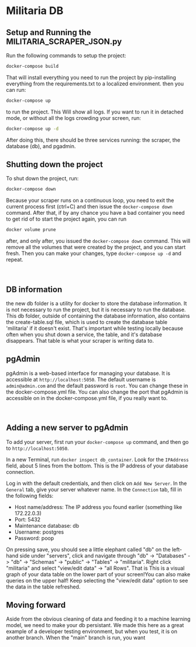 # Militaria DB

## Setup and Running the MILITARIA_SCRAPER_JSON.py
Run the following commands to setup the project:
```bash
docker-compose build
```
That will install everything you need to run the project by pip-installing everything from the requirements.txt to a localized environment. then you can run:
```bash
docker-compose up
```
to run the project. This Will show all logs.
If you want to run it in detached mode, or without all the logs crowding your screen, run:
```bash
docker-compose up -d
```
After doing this, there should be three services running: the scraper, the database (db), and pgadmin. 

## Shutting down the project
To shut down the project, run:
```bash
docker-compose down
```
Because your scraper runs on a continuous loop, you need to exit the current process first (ctrl+C) and then issue the `docker-compose down` command. After that, if by any chance you have a bad container you need to get rid of to start the project again, you can run 
```bash
docker volume prune
```
after, and only after, you issued the `docker-compose down` command. This will remove all the volumes that were created by the project, and you can start fresh. Then you can make your changes, type `docker-compose up -d` and repeat.

</br> 

## DB information
the new db folder is a utility for docker to store the database information. It is not necessary to run the project, but it is necessary to run the database. This db folder, outside of containing the database information, also contains the create-table.sql file, which is used to create the database table 'militaria' if it doesn't exist. That's important while testing locally because often when you shut down a service, the table, and it's database disappears. That table is what your scraper is writing data to.

## pgAdmin
pgAdmin is a web-based interface for managing your database. It is accessible at `http://localhost:5050`. The default username is `admin@admin.com` and the default password is `root`. You can change these in the docker-compose.yml file. You can also change the port that pgAdmin is accessible on in the docker-compose.yml file, if you really want to.

</br>

## Adding a new server to pgAdmin
To add your server, first run your `docker-compose up` command, and then go to `http://localhost:5050`. 

In a new Terminal, run `docker inspect db_container`. Look for the `IPAddress` field, about 5 lines from the bottom. This is the IP address of your database connection.

Log in with the default credentials, and then click on `Add New Server`. In the `General` tab, give your server whatever name. In the `Connection` tab, fill in the following fields:
- Host name/address: The IP address you found earlier (something like 172.22.0.3)
- Port: 5432
- Maintenance database: db
- Username: postgres
- Password: poop

On pressing save, you should see a little elephant called "db" on the left-hand side under "servers", click and navigate through "db" -> "Databases" -> "db" -> "Schemas" -> "public" -> "Tables" -> "militaria". Right click "militaria" and select "view/edit data" -> "all Rows". That is  This is a visual graph of your data table on the lower part of your screen!You can also make queries on the upper half! Keep selecting the "view/edit data" option to see the data in the table refreshed.

## Moving forward
Aside from the obvious cleaning of data and feeding it to a machine learning model, we need to make your db persistant. We made this here as a great example of a developer testing environment, but when you test, it is on another branch. When the "main" branch is run, you want 
